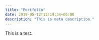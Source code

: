 ```yaml
---
title: "Portfolio"
date: 2019-05-12T12:14:34+06:00
description: "This is meta description."
---
```


This is a test.
